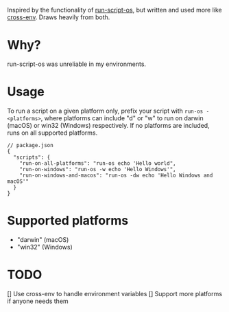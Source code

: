 Inspired by the functionality of [run-script-os](https://github.com/charlesguse/run-script-os),
but written and used more like [cross-env](https://github.com/kentcdodds/cross-env).
Draws heavily from both.

# Why?

run-script-os was unreliable in my environments.

# Usage

To run a script on a given platform only, prefix your script with `run-os -<platforms>`,
where platforms can include "d" or "w" to run on darwin (macOS) or win32 (Windows)
respectively. If no platforms are included, runs on all supported platforms.

```
// package.json
{
  "scripts": {
    "run-on-all-platforms": "run-os echo 'Hello world",
    "run-on-windows": "run-os -w echo 'Hello Windows'",
    "run-on-windows-and-macos": "run-os -dw echo 'Hello Windows and macOS'"
  }
}
```

# Supported platforms

- "darwin" (macOS)
- "win32" (Windows)

# TODO

[] Use cross-env to handle environment variables
[] Support more platforms if anyone needs them
